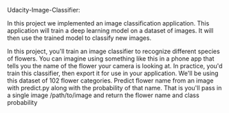 Udacity-Image-Classifier:

In this project we implemented an image classification application. This application will train a deep learning model on a dataset of images. It will then use the trained model to classify new images.

In this project, you'll train an image classifier to recognize different species of flowers. You can imagine using something like this in a phone app that tells you the name of the flower your camera is looking at. In practice, you'd train this classifier, then export it for use in your application. We'll be using this dataset of 102 flower categories. Predict flower name from an image with predict.py along with the probability of that name. That is you'll pass in a single image /path/to/image and return the flower name and class probability

